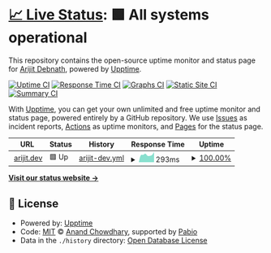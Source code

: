 # [📈 Live Status](https://status.arijit.dev): <!--live status--> **🟩 All systems operational**

This repository contains the open-source uptime monitor and status page for [Arijit Debnath](arijit.dev), powered by [Upptime](https://github.com/upptime/upptime).

[![Uptime CI](https://github.com/arijitdn/statuschecker/workflows/Uptime%20CI/badge.svg)](https://github.com/arijitdn/statuschecker/actions?query=workflow%3A%22Uptime+CI%22)
[![Response Time CI](https://github.com/arijitdn/statuschecker/workflows/Response%20Time%20CI/badge.svg)](https://github.com/arijitdn/statuschecker/actions?query=workflow%3A%22Response+Time+CI%22)
[![Graphs CI](https://github.com/arijitdn/statuschecker/workflows/Graphs%20CI/badge.svg)](https://github.com/arijitdn/statuschecker/actions?query=workflow%3A%22Graphs+CI%22)
[![Static Site CI](https://github.com/arijitdn/statuschecker/workflows/Static%20Site%20CI/badge.svg)](https://github.com/arijitdn/statuschecker/actions?query=workflow%3A%22Static+Site+CI%22)
[![Summary CI](https://github.com/arijitdn/statuschecker/workflows/Summary%20CI/badge.svg)](https://github.com/arijitdn/statuschecker/actions?query=workflow%3A%22Summary+CI%22)

With [Upptime](https://upptime.js.org), you can get your own unlimited and free uptime monitor and status page, powered entirely by a GitHub repository. We use [Issues](https://github.com/arijitdn/statuschecker/issues) as incident reports, [Actions](https://github.com/arijitdn/statuschecker/actions) as uptime monitors, and [Pages](https://status.arijit.dev) for the status page.

<!--start: status pages-->
<!-- This summary is generated by Upptime (https://github.com/upptime/upptime) -->
<!-- Do not edit this manually, your changes will be overwritten -->
<!-- prettier-ignore -->
| URL | Status | History | Response Time | Uptime |
| --- | ------ | ------- | ------------- | ------ |
| <img alt="" src="https://icons.duckduckgo.com/ip3/arijit.dev.ico" height="13"> [arijit.dev](https://arijit.dev) | 🟩 Up | [arijit-dev.yml](https://github.com/arijitdn/statuschecker/commits/HEAD/history/arijit-dev.yml) | <details><summary><img alt="Response time graph" src="./graphs/arijit-dev/response-time-week.png" height="20"> 293ms</summary><br><a href="https://status.arijit.dev/history/arijit-dev"><img alt="Response time 282" src="https://img.shields.io/endpoint?url=https%3A%2F%2Fraw.githubusercontent.com%2Farijitdn%2Fstatuschecker%2FHEAD%2Fapi%2Farijit-dev%2Fresponse-time.json"></a><br><a href="https://status.arijit.dev/history/arijit-dev"><img alt="24-hour response time 289" src="https://img.shields.io/endpoint?url=https%3A%2F%2Fraw.githubusercontent.com%2Farijitdn%2Fstatuschecker%2FHEAD%2Fapi%2Farijit-dev%2Fresponse-time-day.json"></a><br><a href="https://status.arijit.dev/history/arijit-dev"><img alt="7-day response time 293" src="https://img.shields.io/endpoint?url=https%3A%2F%2Fraw.githubusercontent.com%2Farijitdn%2Fstatuschecker%2FHEAD%2Fapi%2Farijit-dev%2Fresponse-time-week.json"></a><br><a href="https://status.arijit.dev/history/arijit-dev"><img alt="30-day response time 296" src="https://img.shields.io/endpoint?url=https%3A%2F%2Fraw.githubusercontent.com%2Farijitdn%2Fstatuschecker%2FHEAD%2Fapi%2Farijit-dev%2Fresponse-time-month.json"></a><br><a href="https://status.arijit.dev/history/arijit-dev"><img alt="1-year response time 282" src="https://img.shields.io/endpoint?url=https%3A%2F%2Fraw.githubusercontent.com%2Farijitdn%2Fstatuschecker%2FHEAD%2Fapi%2Farijit-dev%2Fresponse-time-year.json"></a></details> | <details><summary><a href="https://status.arijit.dev/history/arijit-dev">100.00%</a></summary><a href="https://status.arijit.dev/history/arijit-dev"><img alt="All-time uptime 100.00%" src="https://img.shields.io/endpoint?url=https%3A%2F%2Fraw.githubusercontent.com%2Farijitdn%2Fstatuschecker%2FHEAD%2Fapi%2Farijit-dev%2Fuptime.json"></a><br><a href="https://status.arijit.dev/history/arijit-dev"><img alt="24-hour uptime 100.00%" src="https://img.shields.io/endpoint?url=https%3A%2F%2Fraw.githubusercontent.com%2Farijitdn%2Fstatuschecker%2FHEAD%2Fapi%2Farijit-dev%2Fuptime-day.json"></a><br><a href="https://status.arijit.dev/history/arijit-dev"><img alt="7-day uptime 100.00%" src="https://img.shields.io/endpoint?url=https%3A%2F%2Fraw.githubusercontent.com%2Farijitdn%2Fstatuschecker%2FHEAD%2Fapi%2Farijit-dev%2Fuptime-week.json"></a><br><a href="https://status.arijit.dev/history/arijit-dev"><img alt="30-day uptime 100.00%" src="https://img.shields.io/endpoint?url=https%3A%2F%2Fraw.githubusercontent.com%2Farijitdn%2Fstatuschecker%2FHEAD%2Fapi%2Farijit-dev%2Fuptime-month.json"></a><br><a href="https://status.arijit.dev/history/arijit-dev"><img alt="1-year uptime 100.00%" src="https://img.shields.io/endpoint?url=https%3A%2F%2Fraw.githubusercontent.com%2Farijitdn%2Fstatuschecker%2FHEAD%2Fapi%2Farijit-dev%2Fuptime-year.json"></a></details>

<!--end: status pages-->

[**Visit our status website →**](https://status.arijit.dev)

## 📄 License

- Powered by: [Upptime](https://github.com/upptime/upptime)
- Code: [MIT](./LICENSE) © [Anand Chowdhary](https://anandchowdhary.com), supported by [Pabio](https://pabio.com)
- Data in the `./history` directory: [Open Database License](https://opendatacommons.org/licenses/odbl/1-0/)
